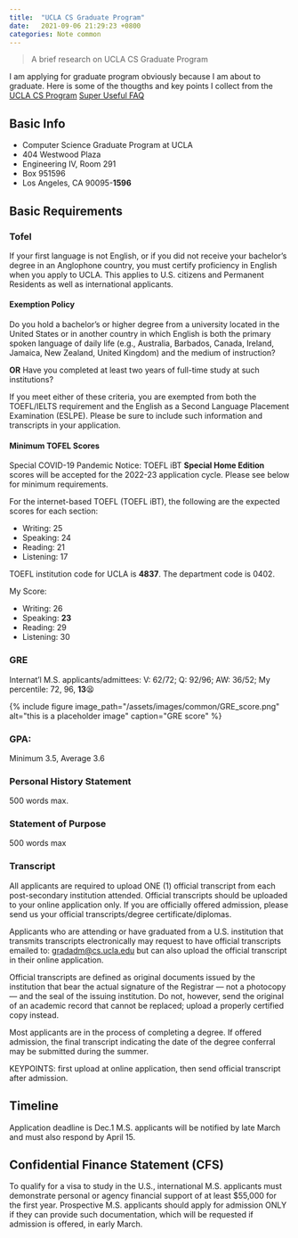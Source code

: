 ```yaml
---
title:  "UCLA CS Graduate Program"
date:   2021-09-06 21:29:23 +0800
categories: Note common
---
```


> A brief research on UCLA CS Graduate Program

I am applying for graduate program obviously because I am about to graduate. Here is some of the thougths and key points I collect from the [UCLA CS Program](https://grad.ucla.edu/programs/school-of-engineering-and-applied-science/computer-science/)
[Super Useful FAQ](https://www.cs.ucla.edu/graduate-admission-frequently-asked-questions)
## Basic Info

* Computer Science Graduate Program at UCLA
* 404 Westwood Plaza
* Engineering IV, Room 291
* Box 951596
* Los Angeles, CA 90095-**1596**

## Basic Requirements

### Tofel

If your first language is not English, or if you did not receive your bachelor’s degree in an Anglophone country, you must certify proficiency in English when you apply to UCLA. This applies to U.S. citizens and Permanent Residents as well as international applicants.

#### Exemption Policy

Do you hold a bachelor’s or higher degree from a university located in the United States or in another country in which English is both the primary spoken language of daily life (e.g., Australia, Barbados, Canada, Ireland, Jamaica, New Zealand, United Kingdom) and the medium of instruction?

**OR** Have you completed at least two years of full-time study at such institutions?

If you meet either of these criteria, you are exempted from both the TOEFL/IELTS requirement and the English as a Second Language Placement Examination (ESLPE).  Please be sure to include such information and transcripts in your application.


#### Minimum TOFEL Scores

Special COVID-19 Pandemic Notice: TOEFL iBT **Special Home Edition** scores will be accepted for the 2022-23 application cycle. Please see below for minimum requirements.

For the internet-based TOEFL (TOEFL iBT), the following are the expected scores for each section:

* Writing:  25
* Speaking:  24
* Reading:  21
* Listening:  17

TOEFL institution code for UCLA is **4837**.  The department code is 0402.

My Score: 

* Writing:  26
* Speaking:  **23**
* Reading:  29
* Listening:  30


### GRE
Internat’l M.S. applicants/admittees: V: 62/72;  Q: 92/96;  AW: 36/52;
My percentile: 72, 96, **13**😫
<!-- ![GRE score](../../assets/images/common/GRE_score.png) -->
{% include figure image_path="/assets/images/common/GRE_score.png" alt="this is a placeholder image" caption="GRE score" %}
### GPA:

Minimum 3.5, Average 3.6

### Personal History Statement

 500 words max.


### Statement of Purpose
 500 words max

### Transcript

All applicants are required to upload ONE (1) official transcript from each post-secondary institution attended. Official transcripts should be uploaded to your online application only. If you are officially offered admission, please send us your official transcripts/degree certificate/diplomas.

Applicants who are attending or have graduated from a U.S. institution that transmits transcripts electronically may request to have official transcripts emailed to: gradadm@cs.ucla.edu but can also upload the official transcript in their online application.

Official transcripts are defined as original documents issued by the institution that bear the actual signature of the Registrar — not a photocopy — and the seal of the issuing institution. Do not, however, send the original of an academic record that cannot be replaced; upload a properly certified copy instead.

Most applicants are in the process of completing a degree. If offered admission, the final transcript indicating the date of the degree conferral may be submitted during the summer.

KEYPOINTS: first upload at online application, then send official transcript after admission.
## Timeline
Application deadline is Dec.1
M.S. applicants will be notified by late March and must also respond by April 15.

## Confidential Finance Statement (CFS)
 To qualify for a visa to study in the U.S., international M.S. applicants must demonstrate personal or agency financial support of at least $55,000 for the first year. Prospective M.S. applicants should apply for admission ONLY if they can provide such documentation, which will be requested if admission is offered, in early March. 

